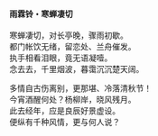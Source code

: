 #### 雨霖铃・寒蝉凄切

寒蝉凄切，对长亭晚，骤雨初歇。  
都门帐饮无绪，留恋处、兰舟催发。  
执手相看泪眼，竟无语凝噎。  
念去去，千里烟波，暮霭沉沉楚天阔。

多情自古伤离别，更那堪、冷落清秋节！  
今宵酒醒何处？杨柳岸，晓风残月。  
此去经年，应是良辰好景虚设。  
便纵有千种风情，更与何人说？